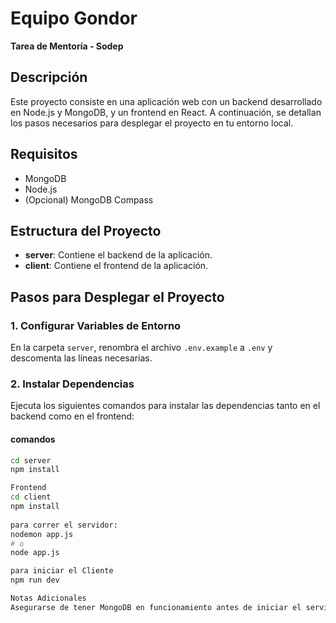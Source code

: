 # Equipo Gondor
**Tarea de Mentoría - Sodep**

## Descripción
Este proyecto consiste en una aplicación web con un backend desarrollado en Node.js y MongoDB, y un frontend en React. A continuación, se detallan los pasos necesarios para desplegar el proyecto en tu entorno local.

## Requisitos
- MongoDB
- Node.js
- (Opcional) MongoDB Compass

## Estructura del Proyecto
- **server**: Contiene el backend de la aplicación.
- **client**: Contiene el frontend de la aplicación.

## Pasos para Desplegar el Proyecto

### 1. Configurar Variables de Entorno
En la carpeta `server`, renombra el archivo `.env.example` a `.env` y descomenta las líneas necesarias.

### 2. Instalar Dependencias
Ejecuta los siguientes comandos para instalar las dependencias tanto en el backend como en el frontend:

#### comandos
```bash
cd server
npm install

Frontend
cd client
npm install
 
para correr el servidor: 
nodemon app.js
# o
node app.js

para iniciar el Cliente
npm run dev

Notas Adicionales
Asegurarse de tener MongoDB en funcionamiento antes de iniciar el servidor.


